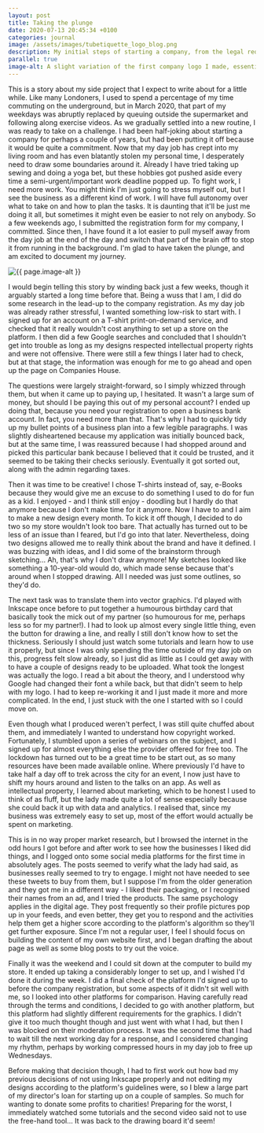 ```yaml
---
layout: post
title: Taking the plunge
date: 2020-07-13 20:45:34 +0100
categories: journal
image: /assets/images/tubetiquette_logo_blog.png
description: My initial steps of starting a company, from the legal requirements, basic financial services, to the resources available to SMEs in London.
parallel: true
image-alt: A slight variation of the first company logo I made, essentially just hand-written letters. 
---
```


This is a story about my side project that I expect to write about for a little while. Like many Londoners, I used to spend a percentage of my time commuting on the underground, but in March 2020, that part of my weekdays was abruptly replaced by queuing outside the supermarket and following along exercise videos. As we gradually settled into a new routine, I was ready to take on a challenge. I had been half-joking about starting a company for perhaps a couple of years, but had been putting it off because it would be quite a commitment. Now that my day job has crept into my living room and has even blatantly stolen my personal time, I desperately need to draw some boundaries around it. Already I have tried taking up sewing and doing a yoga bet, but these hobbies got pushed aside every time a semi-urgent/important work deadline popped up. To fight work, I need more work. You might think I'm just going to stress myself out, but I see the business as a different kind of work. I will have full autonomy over what to take on and how to plan the tasks. It is daunting that it'll be just me doing it all, but sometimes it might even be easier to not rely on anybody. So a few weekends ago, I submitted the registration form for my company, I committed. Since then, I have found it a lot easier to pull myself away from the day job at the end of the day and switch that part of the brain off to stop it from running in the background. I'm glad to have taken the plunge, and am excited to document my journey. 

<div class="box alt"><div class="row 50% uniform">
        <img src="{{ page.image }}" alt="{{ page.image-alt }}"/>
</div></div>

I would begin telling this story by winding back just a few weeks, though it arguably started a long time before that. Being a wuss that I am, I did do some research in the lead-up to the company registration. As my day job was already rather stressful, I wanted something low-risk to start with. I signed up for an account on a T-shirt print-on-demand service, and checked that it really wouldn't cost anything to set up a store on the platform. I then did a few Google searches and concluded that I shouldn't get into trouble as long as my designs respected intellectual property rights and were not offensive. There were still a few things I later had to check, but at that stage, the information was enough for me to go ahead and open up the page on Companies House. 

The questions were largely straight-forward, so I simply whizzed through them, but when it came up to paying up, I hesitated. It wasn't a large sum of money, but should I be paying this out of my personal account? I ended up doing that, because you need your registration to open a business bank account. In fact, you need more than that. That's why I had to quickly tidy up my bullet points of a business plan into a few legible paragraphs. I was slightly disheartened because my application was initially bounced back, but at the same time, I was reassured because I had shopped around and picked this particular bank because I believed that it could be trusted, and it seemed to be taking their checks seriously. Eventually it got sorted out, along with the admin regarding taxes.

Then it was time to be creative! I chose T-shirts instead of, say, e-Books because they would give me an excuse to do something I used to do for fun as a kid. I enjoyed - and I think still enjoy - doodling but I hardly do that anymore because I don't make time for it anymore. Now I have to and I aim to make a new design every month. To kick it off though, I decided to do two so my store wouldn't look too bare. That actually has turned out to be less of an issue than I feared, but I'd go into that later. Nevertheless, doing two designs allowed me to really think about the brand and have it defined. I was buzzing with ideas, and I did some of the brainstorm through sketching... Ah, that's why I don't draw anymore! My sketches looked like something a 10-year-old would do, which made sense because that's around when I stopped drawing. All I needed was just some outlines, so they'd do. 

The next task was to translate them into vector graphics. I'd played with Inkscape once before to put together a humourous birthday card that basically took the mick out of my partner (so humourous for me, perhaps less so for my partner!). I had to look up almost every single little thing, even the button for drawing a line, and really I still don't know how to set the thickness. Seriously I should just watch some tutorials and learn how to use it properly, but since I was only spending the time outside of my day job on this, progress felt slow already, so I just did as little as I could get away with to have a couple of designs ready to be uploaded. What took the longest was actually the logo. I read a bit about the theory, and I understood why Google had changed their font a while back, but that didn't seem to help with my logo. I had to keep re-working it and I just made it more and more complicated. In the end, I just stuck with the one I started with so I could move on. 

Even though what I produced weren't perfect, I was still quite chuffed about them, and immediately I wanted to understand how copyright worked. Fortunately, I stumbled upon a series of webinars on the subject, and I signed up for almost everything else the provider offered for free too. The lockdown has turned out to be a great time to be start out, as so many resources have been made available online. Where previously I'd have to take half a day off to trek across the city for an event, I now just have to shift my hours around and listen to the talks on an app. As well as intellectual property, I learned about marketing, which to be honest I used to think of as fluff, but the lady made quite a lot of sense especially because she could back it up with data and analytics. I realised that, since my business was extremely easy to set up, most of the effort would actually be spent on marketing. 

This is in no way proper market research, but I browsed the internet in the odd hours I got before and after work to see how the businesses I liked did things, and I logged onto some social media platforms for the first time in absolutely ages. The posts seemed to verify what the lady had said, as businesses really seemed to try to engage. I might not have needed to see these tweets to buy from them, but I suppose I'm from the older generation and they got me in a different way - I liked their packaging, or I recognised their names from an ad, and I tried the products. The same psychology applies in the digital age. They post frequently so their profile pictures pop up in your feeds, and even better, they get you to respond and the activities help them get a higher score according to the platform's algorithm so they'll get further exposure. Since I'm not a regular user, I feel I should focus on building the content of my own website first, and I began drafting the about page as well as some blog posts to try out the voice. 

Finally it was the weekend and I could sit down at the computer to build my store. It ended up taking a considerably longer to set up, and I wished I'd done it during the week. I did a final check of the platform I'd signed up to before the company registration, but some aspects of it didn't sit well with me, so I looked into other platforms for comparison. Having carefully read through the terms and conditions, I decided to go with another platform, but this platform had slightly different requirements for the graphics. I didn't give it too much thought though and just went with what I had, but then I was blocked on their moderation process. It was the second time that I had to wait till the next working day for a response, and I considered changing my rhythm, perhaps by working compressed hours in my day job to free up Wednesdays. 

Before making that decision though, I had to first work out how bad my previous decisions of not using Inkscape properly and not editing my designs according to the platform's guidelines were, so I blew a large part of my director's loan for starting up on a couple of samples. So much for wanting to donate some profits to charities! Preparing for the worst, I immediately watched some tutorials and the second video said not to use the free-hand tool... It was back to the drawing board it'd seem! 
